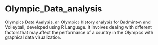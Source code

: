 # Olympic_Data_analysis

Olympics Data Analysis, an Olympics history analysis for Badminton and Volleyball, developed using R Language. It involves dealing with different factors that may affect the performance of a country in the Olympics with graphical data visualization.
